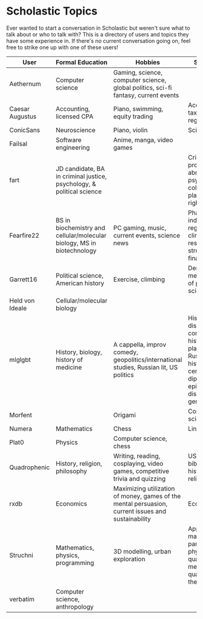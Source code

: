 # Scholastic Topics

Ever wanted to start a conversation in Scholastic but weren't sure what to talk about or who to talk with? This is a directory of users and topics they have some experience in. If there's no current conversation going on, feel free to strike one up with one of these users!

| User | Formal Education | Hobbies | Specialties |
|-|-|-|-|
| Aethernum | Computer science | Gaming, science, computer science, global politics, sci-fi fantasy, current events |  |
| Caesar Augustus | Accounting, licensed CPA | Piano, swimming, equity trading | Accounting, tax, financial regulation |
| ConicSans | Neuroscience | Piano, violin | Science, music |
| Failsal | Software engineering | Anime, manga, video games |  |
| fart | JD candidate, BA in criminal justice, psychology, & political science |  | Criminal procedure, abnormal psychology, college planning, civil rights |
| Fearfire22 | BS in biochemistry and cellular/molecular biology, MS in biotechnology | PC gaming, music, current events, science news | Pharmaceutical industry: regulatory, clinical, research, structure, financial |
| Garrett16 | Political science, American history | Exercise, climbing | Democracy, methodology of political science |
| Held von Ideale | Cellular/molecular biology |  |  |
| mlglgbt | History, biology, history of medicine | A cappella, improv comedy, geopolitics/international studies, Russian lit, US politics | History of disease concepts, history of plague, Russian history, 19th century diplomacy, epidemic disease, genomics |
| Morfent |  | Origami | Computer science |
| Numera | Mathematics | Chess | Linear algebra |
| Plat0 | Physics | Computer science, chess |  |
| Quadrophenic | History, religion, philosophy | Writing, reading, cosplaying, video games, competitive trivia and quizzing | US history, biblical studies, history of religion |
| rxdb | Economics | Maximizing utilization of money, games of the mental persuasion, current issues and sustainability | Economics |
| Struchni | Mathematics, physics, programming | 3D modelling, urban exploration | Applied mathematics, particle physics, quantum mechanics, quantum field theory |
| verbatim | Computer science, anthropology |  |  |
